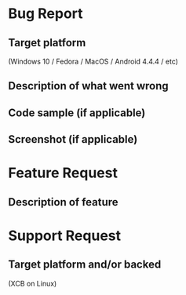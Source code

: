 # Bug Report

## Target platform
(Windows 10 / Fedora / MacOS / Android 4.4.4 / etc)

## Description of what went wrong

## Code sample (if applicable)

## Screenshot (if applicable)

# Feature Request

## Description of feature

# Support Request

## Target platform and/or backed
(XCB on Linux)
